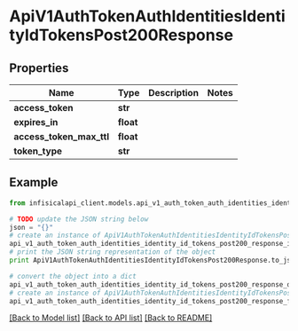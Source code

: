 # ApiV1AuthTokenAuthIdentitiesIdentityIdTokensPost200Response


## Properties
Name | Type | Description | Notes
------------ | ------------- | ------------- | -------------
**access_token** | **str** |  | 
**expires_in** | **float** |  | 
**access_token_max_ttl** | **float** |  | 
**token_type** | **str** |  | 

## Example

```python
from infisicalapi_client.models.api_v1_auth_token_auth_identities_identity_id_tokens_post200_response import ApiV1AuthTokenAuthIdentitiesIdentityIdTokensPost200Response

# TODO update the JSON string below
json = "{}"
# create an instance of ApiV1AuthTokenAuthIdentitiesIdentityIdTokensPost200Response from a JSON string
api_v1_auth_token_auth_identities_identity_id_tokens_post200_response_instance = ApiV1AuthTokenAuthIdentitiesIdentityIdTokensPost200Response.from_json(json)
# print the JSON string representation of the object
print ApiV1AuthTokenAuthIdentitiesIdentityIdTokensPost200Response.to_json()

# convert the object into a dict
api_v1_auth_token_auth_identities_identity_id_tokens_post200_response_dict = api_v1_auth_token_auth_identities_identity_id_tokens_post200_response_instance.to_dict()
# create an instance of ApiV1AuthTokenAuthIdentitiesIdentityIdTokensPost200Response from a dict
api_v1_auth_token_auth_identities_identity_id_tokens_post200_response_from_dict = ApiV1AuthTokenAuthIdentitiesIdentityIdTokensPost200Response.from_dict(api_v1_auth_token_auth_identities_identity_id_tokens_post200_response_dict)
```
[[Back to Model list]](../README.md#documentation-for-models) [[Back to API list]](../README.md#documentation-for-api-endpoints) [[Back to README]](../README.md)


